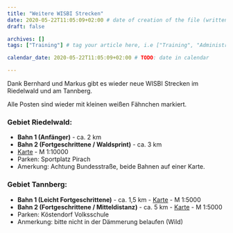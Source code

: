 ```yaml
---
title: "Weitere WISBI Strecken"
date: 2020-05-22T11:05:09+02:00 # date of creation of the file (written)
draft: false

archives: []
tags: ["Training"] # tag your article here, i.e ["Training", "Administratives"]

calendar_date: 2020-05-22T11:05:09+02:00 # TODO: date in calendar

---
```


Dank Bernhard und Markus gibt es wieder neue WISBI Strecken im Riedelwald und am Tannberg.

<!--more-->

Alle Posten sind wieder mit kleinen weißen Fähnchen markiert.

### Gebiet Riedelwald:

+ **Bahn 1 (Anfänger)** - ca. 2 km
+ **Bahn 2 (Fortgeschrittene / Waldsprint)** - ca. 3 km
+ [Karte](./WISBI_Riedelwald_mittel_und_kurz.pdf) - M 1:10000
+ Parken: Sportplatz Pirach
+ Amerkung: Achtung Bundesstraße, beide Bahnen auf einer Karte.

### Gebiet Tannberg:

+ **Bahn 1 (Leicht Fortgeschrittene)** - ca. 1,5 km - [Karte](./WISBI_Tannberg_kurz.pdf) - M 1:5000
+ **Bahn 2 (Fortgeschrittene / Mitteldistanz)** - ca. 5 km - [Karte](WISBI_Tannberg_lang.pdf) - M 1:5000
+ Parken: Köstendorf Volksschule
+ Anmerkung: bitte nicht in der Dämmerung belaufen (Wild)
